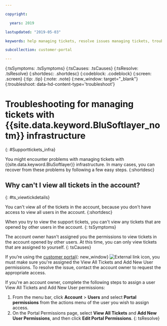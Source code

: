 ```yaml
---

copyright:

  years: 2019

lastupdated: "2019-05-03"

keywords: help managing tickets, resolve issues managing tickets, trouble working with tickets

subcollection: customer-portal

---
```



{:tsSymptoms: .tsSymptoms}
{:tsCauses: .tsCauses}
{:tsResolve: .tsResolve}
{:shortdesc: .shortdesc}
{:codeblock: .codeblock}
{:screen: .screen}
{:tip: .tip}
{:note: .note}
{:new_window: target="_blank"}
{:troubleshoot: data-hd-content-type='troubleshoot'}


# Troubleshooting for managing tickets with {{site.data.keyword.BluSoftlayer_notm}} infrastructure
{: #Supporttickets_infra}

You might encounter problems with managing tickets with {{site.data.keyword.BluSoftlayer}} infrastructure. In many cases, you can recover from these problems by following a few easy steps.
{:shortdesc}

## Why can't I view all tickets in the account?
{: #ts_viewtickdetails}

You can't view all of the tickets in the account, because you don't have access to view all users in the account. 
{:shortdesc}

When you try to view the support tickets, you can't view any tickets that are opened by other users in the account. 
{: tsSymptoms}

The account owner hasn't assigned you the permissions to view tickets in the account opened by other users. At this time, you can only view tickets that are assigned to yourself. 
{: tsCauses}
 
If you’re using the [customer portal](https://control.softlayer.com/){: new_window} ![External link icon](../icons/launch-glyph.svg "External link icon"), you must make sure you're assigned the View All Tickets and Add New User permissions. To resolve the issue, contact the account owner to request the appropriate access. 

If you're an account owner, complete the following steps to assign a user View All Tickets and Add New User permissions: 

1. From the menu bar, click **Account** &gt; **Users** and select **Portal permissions** from the actions menu of the user you wish to assign access. 
2. On the Portal Permissions page, select **View All Tickets** and **Add New User Permissions**, and then click **Edit Portal Permissions**. 
{: tsResolve}
